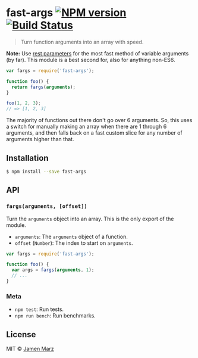 # fast-args [![NPM version](https://badge.fury.io/js/fast-args.svg)](https://npmjs.org/package/fast-args) [![Build Status](https://travis-ci.org/jamen/fast-args.svg?branch=master)](https://travis-ci.org/jamen/fast-args)

> Turn function arguments into an array with speed.

**Note:** Use [rest parameters](https://developer.mozilla.org/en-US/docs/Web/JavaScript/Reference/Functions/rest_parameters) for the most fast method of variable arguments (by far).  This module is a best second for, also for anything non-ES6.

```js
var fargs = require('fast-args');

function foo() {
  return fargs(arguments);
}

foo(1, 2, 3);
// => [1, 2, 3]
```

The majority of functions out there don't go over 6 arguments.  So, this uses a switch for manually making an array when there are 1 through 6 arguments, and then falls back on a fast custom slice for any number of arguments higher than that.

## Installation

```sh
$ npm install --save fast-args
```

## API

### `fargs(arguments, [offset])`
Turn the `arguments` object into an array.  This is the only export of the module.
 - `arguments`: The `arguments` object of a function.
 - `offset` (`Number`): The index to start on `arguments`.

```js
var fargs = require('fast-args');

function foo() {
  var args = fargs(arguments, 1);
  // ...
}
```

### Meta

 - `npm test`: Run tests.
 - `npm run bench`: Run benchmarks.

## License

MIT © [Jamen Marz](https://github.com/jamen)
